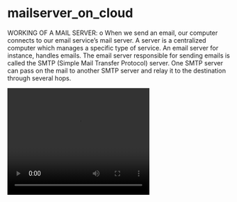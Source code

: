 # mailserver_on_cloud
<html>

<body>
<p>
WORKING OF A MAIL SERVER:
o	When we send an email, our computer connects to our email service’s mail server. A server is a centralized computer which manages a specific type of service. An email server for instance, handles emails. The email server responsible for sending emails is called the SMTP (Simple Mail Transfer Protocol) server. One SMTP server can pass on the mail to another SMTP server and relay it to the destination through several hops.
  </p>
 <video width="320" height="240" controls>
  <source src="https://youtu.be/3Wq-ghtB0XQ" type="video/mp4">
Your browser does not support the video tag.
</video>

</body>

</html>
